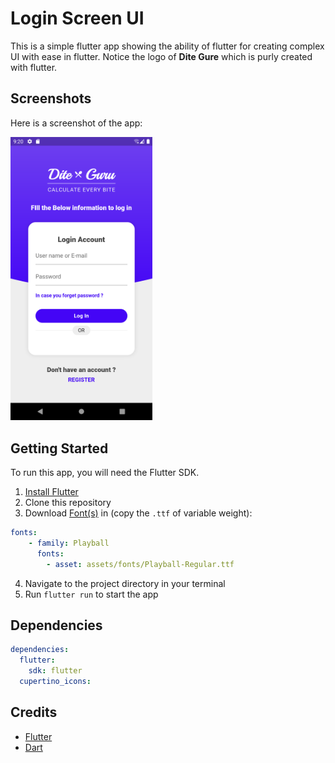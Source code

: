 # Login Screen UI

This is a simple flutter app showing the ability of flutter for creating complex UI with ease in flutter. Notice the logo of **Dite Gure** which is purly created with flutter.

## Screenshots

Here is a screenshot of the app:

<p float="left">
<img src="./screenshots/1.png" width="45%">
</p>

## Getting Started

To run this app, you will need the Flutter SDK.

1. [Install Flutter](https://flutter.dev/docs/get-started/install)
2. Clone this repository
3. Download [Font(s)](https://fonts.google.com/) in (copy the `.ttf` of variable weight):
```yaml
fonts:
    - family: Playball
      fonts:
        - asset: assets/fonts/Playball-Regular.ttf
```
4. Navigate to the project directory in your terminal
5. Run `flutter run` to start the app

## Dependencies

```yaml
dependencies:
  flutter:
    sdk: flutter
  cupertino_icons:
```


## Credits

- [Flutter](https://flutter.dev)
- [Dart](https://dart.dev)
